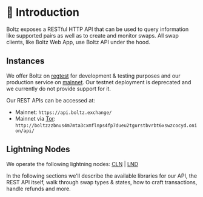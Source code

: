 # 👋 Introduction

Boltz exposes a RESTful HTTP API that can be used to query information like
supported pairs as well as to create and monitor swaps. All swap clients, like
Boltz Web App, use Boltz API under the hood.

## Instances

We offer Boltz on [regtest](https://github.com/BoltzExchange/regtest) for
development & testing purposes and our production service on
[mainnet](https://boltz.exchange). Our testnet deployment is deprecated and we
currently do not provide support for it.

Our REST APIs can be accessed at:

- Mainnet: `https://api.boltz.exchange/`
- Mainnet via [Tor](https://www.torproject.org/):
  `http://boltzzzbnus4m7mta3cxmflnps4fp7dueu2tgurstbvrbt6xswzcocyd.onion/api/`

## Lightning Nodes

We operate the following lightning nodes:
[CLN](https://amboss.space/node/02d96eadea3d780104449aca5c93461ce67c1564e2e1d73225fa67dd3b997a6018)
|
[LND](https://amboss.space/node/026165850492521f4ac8abd9bd8088123446d126f648ca35e60f88177dc149ceb2)

In the following sections we'll describe the available libraries for our API,
the REST API itself, walk through swap types & states, how to craft
transactions, handle refunds and more.
